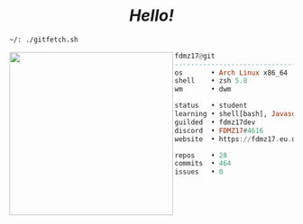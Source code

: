   <h1 align="center">
  <i>Hello!</i>
</h1>


```sh
~/: ./gitfetch.sh
```

<img align="left" src="https://avatars.githubusercontent.com/u/85776604?v=4" width="290" />

```haskell
fdmz17@git
------------------------------
os       • Arch Linux x86_64
shell    • zsh 5.8
wm       • dwm

status   • student
learning • shell[bash], Javascript/NodeJS
guilded  • fdmz17dev
discord  • FDMZ17#4616
website  • https://fdmz17.eu.org

repos    • 28
commits  • 464
issues   • 0
```
